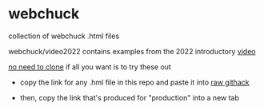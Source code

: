 # webchuck
collection of webchuck .html files

webchuck/video2022 contains examples from the 2022 introductory [video](https://ccrma.stanford.edu/~cc/220a/webchuckChrisChafe.webm)

[no need to clone](https://www.w3.org/WAI/EO/wiki/Preview_files_on_GitHub) if all you want is to try these out

* copy the link for any .hml file in this repo and paste it into [raw githack](https://raw.githack.com/)

* then, copy the link that's produced for "production" into a new tab
